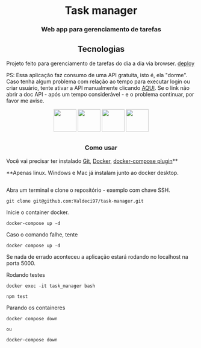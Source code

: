 # <div align="center">Task manager</div>

### <div align="center">Web app para gerenciamento de tarefas</div>


## <div align="center">Tecnologias</div>
Projeto feito para gerenciamento de tarefas do dia a dia via browser. [deploy](https://task-manager-valdeci97.vercel.app)

PS: Essa aplicação faz consumo de uma API gratuita, isto é, ela "dorme". Caso tenha algum problema com relação ao tempo para executar login ou criar usuário, tente ativar a API manualmente clicando [AQUI](https://todo-api-dev.onrender.com/api-docs). Se o link não abrir a doc API - após um tempo considerável - e o problema continuar, por favor me avise.

<div align="center">
  <img src="https://cdn.jsdelivr.net/gh/devicons/devicon/icons/react/react-original-wordmark.svg" width="60px" />
  <img src="https://cdn.jsdelivr.net/gh/devicons/devicon/icons/docker/docker-original-wordmark.svg" width="60px" />
  <img src="https://cdn.jsdelivr.net/gh/devicons/devicon/icons/typescript/typescript-original.svg" width="60px" />
  <img src="https://cdn.jsdelivr.net/gh/devicons/devicon/icons/jest/jest-plain.svg" width="60px" />
</div>

##

### <div align="center">Como usar</div>

Você vai precisar ter instalado [Git](https://git-scm.com/), [Docker](https://docs.docker.com/engine/install/), [docker-compose plugin](https://docs.docker.com/compose/install/)\*\*

\*\*Apenas linux. Windows e Mac já instalam junto ao docker desktop.

##

Abra um terminal e clone o repositório - exemplo com chave SSH.
```
git clone git@github.com:Valdeci97/task-manager.git
```

Inicie o container docker.

```
docker-compose up -d
```

Caso o comando falhe, tente

```
docker compose up -d
```

Se nada de errado aconteceu a aplicação estará rodando no localhost na porta 5000.

Rodando testes

```
docker exec -it task_manager bash

npm test
```

Parando os containeres

```
docker compose down

ou

docker-compose down
```

